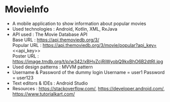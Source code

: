 # MovieInfo

- A mobile application to show information about popular movies
- Used technologies : Android, Kotlin, XML, RxJava
- API used : The Movie Database API\
    Base URL : https://api.themoviedb.org/3/ \
    Popular URL : https://api.themoviedb.org/3/movie/popular?api_key=<<api_key>> \
    Poster URL : https://image.tmdb.org/t/p/w342/xBHvZcjRiWyobQ9kxBhO6B2dtRI.jpg 
- Used design patterns : MVVM pattern
- Username & Password of the dummy login
    Username = user1
    Password = user123
- Text editors & IDEs : Android Studio
- Resources : https://stackoverflow.com/, https://developer.android.com/, https://www.tutorialkart.com/

